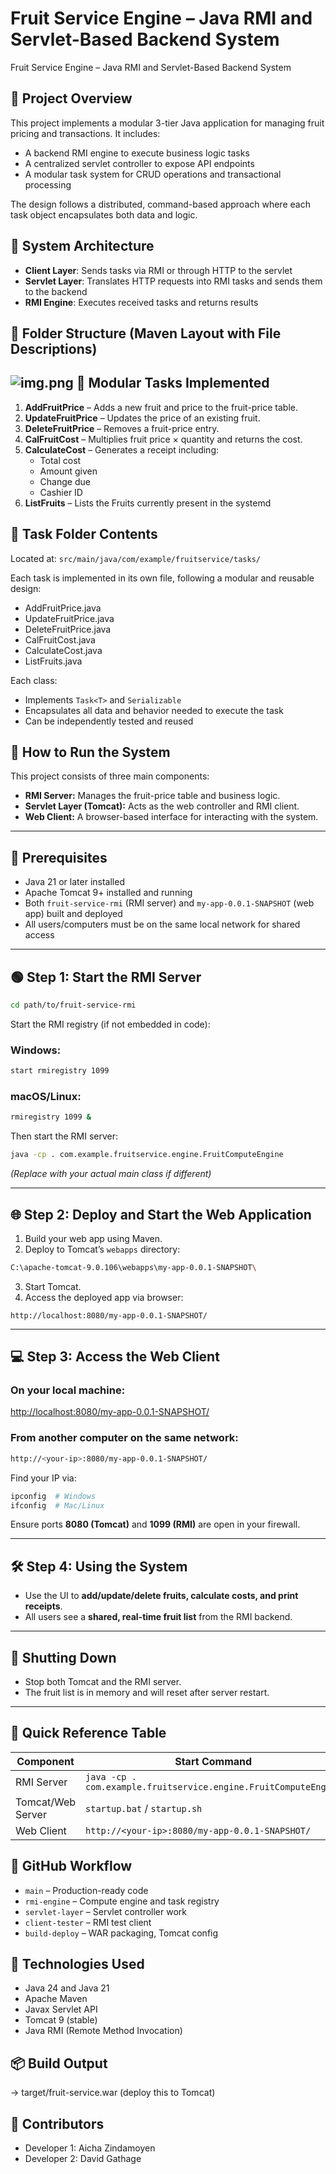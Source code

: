 # Fruit Service Engine – Java RMI and Servlet-Based Backend System
Fruit Service Engine – Java RMI and Servlet-Based Backend System

📘 Project Overview
-------------------
This project implements a modular 3-tier Java application for managing fruit pricing and transactions. It includes:

- A backend RMI engine to execute business logic tasks
- A centralized servlet controller to expose API endpoints
- A modular task system for CRUD operations and transactional processing

The design follows a distributed, command-based approach where each task object encapsulates both data and logic.

🧱 System Architecture
----------------------
- **Client Layer**: Sends tasks via RMI or through HTTP to the servlet
- **Servlet Layer**: Translates HTTP requests into RMI tasks and sends them to the backend
- **RMI Engine**: Executes received tasks and returns results

📂 Folder Structure (Maven Layout with File Descriptions)
----------------------------------------------------------

![img.png](img.png)
🧠 Modular Tasks Implemented
----------------------------
1. **AddFruitPrice** – Adds a new fruit and price to the fruit-price table.
2. **UpdateFruitPrice** – Updates the price of an existing fruit.
3. **DeleteFruitPrice** – Removes a fruit-price entry.
4. **CalFruitCost** – Multiplies fruit price × quantity and returns the cost.
5. **CalculateCost** – Generates a receipt including:
   - Total cost
   - Amount given
   - Change due
   - Cashier ID
6. **ListFruits** – Lists the Fruits currently present in the systemd

📄 Task Folder Contents
------------------------
Located at: `src/main/java/com/example/fruitservice/tasks/`

Each task is implemented in its own file, following a modular and reusable design:

- AddFruitPrice.java
- UpdateFruitPrice.java
- DeleteFruitPrice.java
- CalFruitCost.java
- CalculateCost.java
- ListFruits.java

Each class:
- Implements `Task<T>` and `Serializable`
- Encapsulates all data and behavior needed to execute the task
- Can be independently tested and reused





## 🚀 How to Run the System

This project consists of three main components:

- **RMI Server:** Manages the fruit-price table and business logic.
- **Servlet Layer (Tomcat):** Acts as the web controller and RMI client.
- **Web Client:** A browser-based interface for interacting with the system.

---

## 🧰 Prerequisites

- Java 21 or later installed
- Apache Tomcat 9+ installed and running
- Both `fruit-service-rmi` (RMI server) and `my-app-0.0.1-SNAPSHOT` (web app) built and deployed
- All users/computers must be on the same local network for shared access

---

## 🟢 Step 1: Start the RMI Server

```bash
cd path/to/fruit-service-rmi
```

Start the RMI registry (if not embedded in code):

### Windows:
```bash
start rmiregistry 1099
```

### macOS/Linux:
```bash
rmiregistry 1099 &
```

Then start the RMI server:

```bash
java -cp . com.example.fruitservice.engine.FruitComputeEngine
```

*(Replace with your actual main class if different)*

---

## 🌐 Step 2: Deploy and Start the Web Application

1. Build your web app using Maven.
2. Deploy to Tomcat’s `webapps` directory:

```bash
C:\apache-tomcat-9.0.106\webapps\my-app-0.0.1-SNAPSHOT\
```

3. Start Tomcat.
4. Access the deployed app via browser:

```
http://localhost:8080/my-app-0.0.1-SNAPSHOT/
```

---

## 💻 Step 3: Access the Web Client

### On your local machine:
[http://localhost:8080/my-app-0.0.1-SNAPSHOT/](http://localhost:8080/my-app-0.0.1-SNAPSHOT/)

### From another computer on the same network:

```bash
http://<your-ip>:8080/my-app-0.0.1-SNAPSHOT/
```

Find your IP via:

```bash
ipconfig  # Windows
ifconfig  # Mac/Linux
```

Ensure ports **8080 (Tomcat)** and **1099 (RMI)** are open in your firewall.

---

## 🛠️ Step 4: Using the System

- Use the UI to **add/update/delete fruits, calculate costs, and print receipts**.
- All users see a **shared, real-time fruit list** from the RMI backend.

---



## 🧹 Shutting Down

- Stop both Tomcat and the RMI server.
- The fruit list is in memory and will reset after server restart.

---

## 🧾 Quick Reference Table

| Component         | Start Command |
|------------------|----------------|
| RMI Server        | `java -cp . com.example.fruitservice.engine.FruitComputeEngine` |
| Tomcat/Web Server | `startup.bat` / `startup.sh` |
| Web Client        | `http://<your-ip>:8080/my-app-0.0.1-SNAPSHOT/` |




🔄 GitHub Workflow
------------------
- `main` – Production-ready code
- `rmi-engine` – Compute engine and task registry
- `servlet-layer` – Servlet controller work
- `client-tester` – RMI test client
- `build-deploy` – WAR packaging, Tomcat config

📌 Technologies Used
---------------------
- Java 24 and Java 21
- Apache Maven
- Javax Servlet API 
- Tomcat 9 (stable)
- Java RMI (Remote Method Invocation)

📦 Build Output
---------------
→ target/fruit-service.war (deploy this to Tomcat)

👥 Contributors
---------------
- Developer 1: Aicha Zindamoyen
- Developer 2: David Gathage
